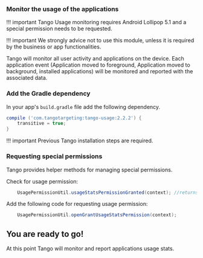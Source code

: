 ### Monitor the usage of the applications

!!! important
    Tango Usage monitoring requires Android Lollipop 5.1 and a special permission needs to be requested.
    
!!! important
    We strongly advice not to use this module, unless it is required by the business or app functionalities. 

Tango will monitor all user activity and applications on the device. Each application event (Application moved to foreground, Application moved to background, installed applications) will be monitored and reported with the associated data.


### Add the Gradle dependency

In your app's ``build.gradle`` file add the following dependency.

```groovy
compile ('com.tangotargeting:tango-usage:2.2.2') {
	transitive = true;
}
```
!!! important
    Previous Tango installation steps are required. 

### Requesting special permissions 

Tango provides helper methods for managing special permissions. 

Check for usage permission:
```java
	UsagePermissionUtil.usageStatsPermissionGranted(context); //returns boolean
```
Add the following code for requesting usage permission:
```java
	UsagePermissionUtil.openGrantUsageStatsPermission(context);
```

## You are ready to go!

At this point Tango will monitor and report applications usage stats.
